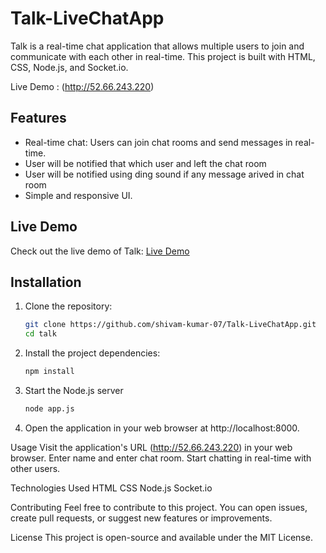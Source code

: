 # Talk-LiveChatApp

Talk is a real-time chat application that allows multiple users to join and communicate with each other in real-time. This project is built with HTML, CSS, Node.js, and Socket.io.

Live Demo : (http://52.66.243.220)

## Features

- Real-time chat: Users can join chat rooms and send messages in real-time.
- User will be notified that which user and left the chat room
- User will be notified using ding sound if any message arived in chat room
- Simple and responsive UI.

## Live Demo

Check out the live demo of Talk: [Live Demo](http://52.66.243.220)

## Installation

1. Clone the repository:

   ```bash
   git clone https://github.com/shivam-kumar-07/Talk-LiveChatApp.git
   cd talk
2. Install the project dependencies:
    ```bash
   npm install
4. Start the Node.js server
    ```bash
   node app.js
6. Open the application in your web browser at http://localhost:8000.
   
Usage
Visit the application's URL (http://52.66.243.220) in your web browser.
Enter name and enter chat room.
Start chatting in real-time with other users.

Technologies Used
HTML
CSS
Node.js
Socket.io

Contributing
Feel free to contribute to this project. You can open issues, create pull requests, or suggest new features or improvements.

License
This project is open-source and available under the MIT License.
